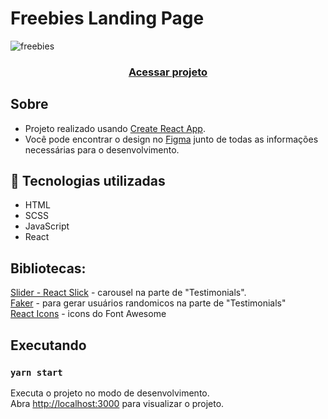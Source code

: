 # Freebies Landing Page

![freebies](https://user-images.githubusercontent.com/70078964/130449085-9e785b00-bfb7-4ba9-8625-d1dc54f79ca1.gif)


<h3 align="center">
    <a href="https://vigorous-wright-67eb47.netlify.app/">Acessar projeto</a>
<h3 >
  
  
## Sobre  
- Projeto realizado usando [Create React App](https://github.com/facebook/create-react-app). 
- Você pode encontrar o design no [Figma](https://www.figma.com/file/sctoqXaylCHZ6WPq4VYOlr/FREEBIES-Landingpage-LaslesVPN-Community?node-id=0%3A1) junto de todas as informações necessárias para o desenvolvimento. 

## 🚀 Tecnologias utilizadas
- HTML
- SCSS
- JavaScript
- React
    
## Bibliotecas:
   [Slider - React Slick](https://react-slick.neostack.com/) - carousel na parte de "Testimonials".<br />
   [Faker](https://www.npmjs.com/package/faker) - para gerar usuários randomicos na parte de "Testimonials" <br />
   [React Icons](https://react-icons.github.io/react-icons/) - icons do Font Awesome
    
    
    
## Executando   
### `yarn start`

Executa o projeto no modo de desenvolvimento. <br />
Abra [http://localhost:3000](http://localhost:3000) para visualizar o projeto. 


